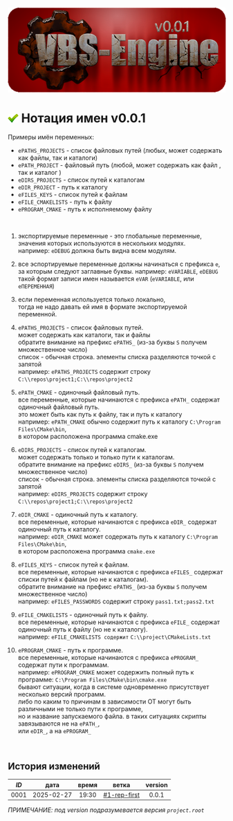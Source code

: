﻿[![logo](../../logo.png)](../../docs.md "documentation") 

[H]: ../../docs.md        "родитель"
[P]: ../../icons/progress.png  "в процессе..."
[S]: ../../icons/success.png   "ошибок не обнаружено"
[E]: ../../icons/empty.png     "нет данных"
    
[![S]][H] Нотация имен v0.0.1
=============================
Примеры имён переменных:  
  - `ePATHS_PROJECTS`  - список файловых путей (любых, может содержать как файлы, так и каталоги)  
  - `ePATH_PROJECT`    - файловый путь         (любой, может содержать как файл , так и каталог )  
  - `eDIRS_PROJECTS`   - список путей к каталогам  
  - `eDIR_PROJECT`     - путь к каталогу  
  - `eFILES_KEYS`      - список путей к файлам  
  - `eFILE_CMAKELISTS` - путь к файлу  
  - `ePROGRAM_CMAKE`   - путь к исполняемому файлу  
<br/>


1. экспортируемые переменные - это глобальные переменные,  
   значения которых используются в нескольких модулях.  
   например: `eDEBUG` должна быть видна всем модулям.  

2. все эспортируемые переменные должны начинаться с префикса `e`,  
   за которым следуют заглавные буквы. например: `eVARIABLE`, `eDEBUG`  
   такой формат записи имен называется `eVAR` (`eVARIABLE`, или `eПЕРЕМЕННАЯ`)  

3. если переменная используется только локально,  
   тогда не надо давать ей имя в формате экспортируемой переменной.  

4. `ePATHS_PROJECTS` - список файловых путей.  
   может содержать как каталоги, так и файлы  
   обратите внимание на префикс `ePATHS_` (из-за буквы `S` получем множественное число)  
   список - обычная строка. элементы списка разделяются точкой с запятой  
   например: `ePATHS_PROJECTS` содержит строку `С:\\repos\project1;С:\\repos\project2`  

4. `ePATH_CMAKE` - одиночный файловый путь.  
   все переменные, которые начинаются с префикса `ePATH_` содержат одиночный файловый путь.  
   это может быть как путь к файлу, так и путь к каталогу  
   например: `ePATH_CMAKE` обычно содержит путь к каталогу `C:\Program Files\CMake\bin`,  
   в котором расположена программа cmake.exe  

5. `eDIRS_PROJECTS` - список путей к каталогам.  
   может содержать только и только пути к каталогам.  
   обратите внимание на префикс `eDIRS_` (из-за буквы `S` получем множественное число)  
   список - обычная строка. элементы списка разделяются точкой с запятой  
   например: `eDIRS_PROJECTS` содержит строку `С:\\repos\project1;С:\\repos\project2`  

4. `eDIR_CMAKE` - одиночный путь к каталогу.  
   все переменные, которые начинаются с префикса `eDIR_` содержат одиночный путь к каталогу.  
   например: `eDIR_CMAKE` может содержать путь к каталогу `C:\Program Files\CMake\bin`,  
   в котором расположена программа `cmake.exe`  

5. `eFILES_KEYS` - список путей к файлам.  
   все переменные, которые начинаются с префикса `eFILES_` содержат списки путей к файлам (но не к каталогам).  
   обратите внимание на префикс `ePATHS_` (из-за буквы `S` получем множественное число)  
   например: `eFILES_PASSWORDS` содержит строку `pass1.txt;pass2.txt`  

5. `eFILE_CMAKELISTS` - одиночный путь к файлу.  
   все переменные, которые начинаются с префикса `eFILE_` содержат одиночный путь к файлу (но не к каталогу).  
   например: `eFILE_CMAKELISTS содержит` `C:\\project\CMakeLists.txt`  

6. `ePROGRAM_CMAKE` - путь к программе.  
   все переменные, которые начинаются с префикса `ePROGRAM_` содержат пути к программам.  
   например: `ePROGRAM_CMAKE` может содержить полный путь к программе: `C:\Program Files\CMake\bin\cmake.exe`  
   бывают ситуации, когда в системе одновременно присутствует несколько версий программ.  
   либо по каким то причинам в зависимости ОТ могут быть различными не только пути к программе,  
   но и название запускаемого файла. в таких ситуациях скрипты завязываются не на `ePATH_`,  
   или `eDIR_`, а на `ePROGRAM_`  
<br/>


История изменений 
-----------------

| *ID* |    дата    | время |     ветка      | version |  
|:----:|:----------:|:-----:|:--------------:|:-------:|  
| 0001 | 2025-02-27 | 19:30 | [#1-rep-first] |  0.0.1  |  

*ПРИМЕЧАНИЕ: под version подразумевается версия `project.root`*  

[#1-rep-first]: ../../history.md#-v001-rep
